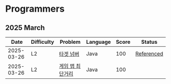 # Programmers
## 2025 March
| Date | Difficulty | Problem | Language | Score | Status |
| --- | --- | --- | --- | --- | --- |
| 2025-03-26 | L2 | [타겟 넘버](https://school.programmers.co.kr/learn/courses/30/lessons/43165) | Java | 100 | [Referenced](https://velog.io/@doxxx93/practice-kit-dfs-bfs-1) |
| 2025-03-26 | L2 | [게임 맵 최단거리](https://school.programmers.co.kr/learn/courses/30/lessons/1844) | Java | 100 | |
